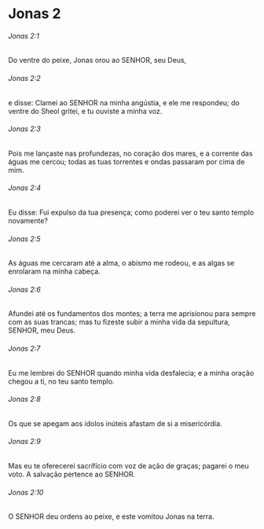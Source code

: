 # Jonas 2

###### Jonas 2:1

Do ventre do peixe, Jonas orou ao SENHOR, seu Deus,

###### Jonas 2:2

e disse: Clamei ao SENHOR na minha angústia, e ele me respondeu; do ventre do Sheol gritei, e tu ouviste a minha voz.

###### Jonas 2:3

Pois me lançaste nas profundezas, no coração dos mares, e a corrente das águas me cercou; todas as tuas torrentes e ondas passaram por cima de mim.

###### Jonas 2:4

Eu disse: Fui expulso da tua presença; como poderei ver o teu santo templo novamente?

###### Jonas 2:5

As águas me cercaram até a alma, o abismo me rodeou, e as algas se enrolaram na minha cabeça.

###### Jonas 2:6

Afundei até os fundamentos dos montes; a terra me aprisionou para sempre com as suas trancas; mas tu fizeste subir a minha vida da sepultura, SENHOR, meu Deus.

###### Jonas 2:7

Eu me lembrei do SENHOR quando minha vida desfalecia; e a minha oração chegou a ti, no teu santo templo.

###### Jonas 2:8

Os que se apegam aos ídolos inúteis afastam de si a misericórdia.

###### Jonas 2:9

Mas eu te oferecerei sacrifício com voz de ação de graças; pagarei o meu voto. A salvação pertence ao SENHOR.

###### Jonas 2:10

O SENHOR deu ordens ao peixe, e este vomitou Jonas na terra.


